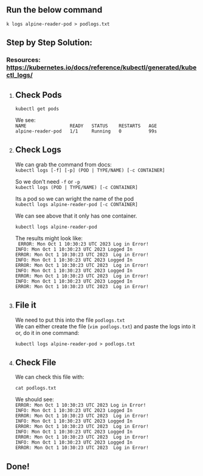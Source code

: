 
## Run the below command 

```
k logs alpine-reader-pod > podlogs.txt
```
## Step by Step Solution:
### Resources: https://kubernetes.io/docs/reference/kubectl/generated/kubectl_logs/
1. ## Check Pods
   ```
   kubectl get pods
   ```
   We see: <br>
   `NAME                READY   STATUS    RESTARTS   AGE` <br>
   `alpine-reader-pod   1/1     Running   0          99s` <br>
3. ## Check Logs
   We can grab the command from docs: <br> `kubectl logs [-f] [-p] (POD | TYPE/NAME) [-c CONTAINER] ` <br>
   
   So we don't need `-f` or `-p` <br> `kubectl logs (POD | TYPE/NAME) [-c CONTAINER] ` <br>
   
   Its a pod so we can wright the name of the pod<br> `kubectl logs alpine-reader-pod [-c CONTAINER] ` <br>
   
   We can see above that it only has one container. <br>
   ```
   kubectl logs alpine-reader-pod
   ```
   The results might look like: <br>
  ` ERROR: Mon Oct 1 10:30:23 UTC 2023 Log in Error!` <br>
`INFO: Mon Oct 1 10:30:23 UTC 2023 Logged In` <br>
`ERROR: Mon Oct 1 10:30:23 UTC 2023  Log in Error!` <br>
`INFO: Mon Oct 1 10:30:23 UTC 2023 Logged In` <br>
`ERROR: Mon Oct 1 10:30:23 UTC 2023  Log in Error!` <br>
`INFO: Mon Oct 1 10:30:23 UTC 2023 Logged In` <br>
`ERROR: Mon Oct 1 10:30:23 UTC 2023  Log in Error!` <br>
`INFO: Mon Oct 1 10:30:23 UTC 2023 Logged In` <br>
`ERROR: Mon Oct 1 10:30:23 UTC 2023  Log in Error!` <br>
5. ## File it
   We need to put this into the file `podlogs.txt ` <br>
   We can either create the file (``` vim podlogs.txt ```) and paste the logs into it or, do it in one command:
   ```
   kubectl logs alpine-reader-pod > podlogs.txt
   ```
7. ## Check File
    We can check this file with:
   ```
   cat podlogs.txt
   ```
   We should see: <br>
   `ERROR: Mon Oct 1 10:30:23 UTC 2023 Log in Error!` <br>
`INFO: Mon Oct 1 10:30:23 UTC 2023 Logged In ` <br>
`ERROR: Mon Oct 1 10:30:23 UTC 2023  Log in Error!` <br>
`INFO: Mon Oct 1 10:30:23 UTC 2023 Logged In` <br>
`ERROR: Mon Oct 1 10:30:23 UTC 2023  Log in Error!` <br>
`INFO: Mon Oct 1 10:30:23 UTC 2023 Logged In` <br>
`ERROR: Mon Oct 1 10:30:23 UTC 2023  Log in Error!` <br>
`INFO: Mon Oct 1 10:30:23 UTC 2023 Logged In` <br>
`ERROR: Mon Oct 1 10:30:23 UTC 2023  Log in Error!` <br>
## Done!
